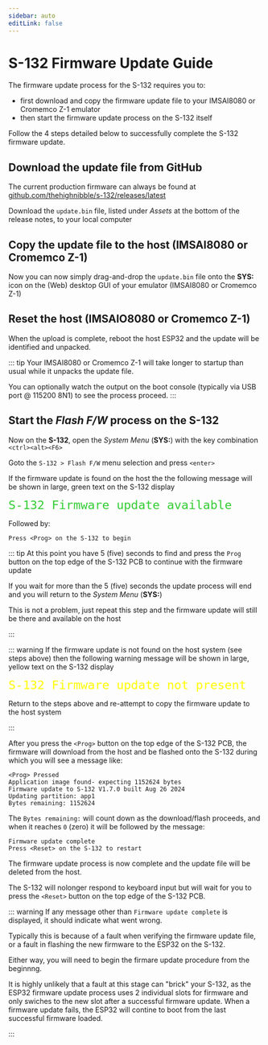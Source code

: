 ```yaml
---
sidebar: auto
editLink: false
---
```

# S-132 Firmware Update Guide

The firmware update process for the S-132 requires you to:
- first download and copy the firmware update file to your IMSAI8080 or Cromemco Z-1 emulator 
- then start the firmware update process on the S-132 itself

Follow the 4 steps detailed below to successfully complete the S-132 firmware update.


## Download the update file from GitHub

The current production firmware can always be found at [github.com/thehighnibble/s-132/releases/latest](https://github.com/thehighnibble/s-132/releases/latest)

Download the `update.bin` file, listed under _Assets_ at the bottom of the release notes, to your local computer

## Copy the update file to the host (IMSAI8080 or Cromemco Z-1)

Now you can now simply drag-and-drop the `update.bin` file onto the **SYS:** icon on the (Web) desktop GUI of your emulator (IMSAI8080 or Cromemco Z-1) 

## Reset the host (IMSAIO8080 or Cromemco Z-1)

When the upload is complete, reboot the host ESP32 and the update will be identified and unpacked.

::: tip
Your IMSAI8080 or Cromemco Z-1 will take longer to startup than usual while it unpacks the update file.

You can optionally watch the output on the boot console (typically via USB port @ 115200 8N1) to see the process proceed.
:::

##  Start the _Flash F/W_ process on the S-132

Now on the **S-132**, open the _System Menu_ (**SYS:**) with the key combination `<ctrl><alt><F6>`

Goto the `S-132 > Flash F/W` menu selection and press `<enter>`

If the firmware update is found on the host the the following  message will be shown in large, green text on the S-132 display

<div class="language- extra-class"><pre class="language-text">
<span style="color: limegreen; font-size: 1.7em" class="line-number">S-132 Firmware update available</span>
</pre></div>
Followed by:

```
Press <Prog> on the S-132 to begin
```

::: tip 
At this point you have 5 (five) seconds to find and press the `Prog` button on the top edge of the S-132 PCB to continue with the firmware update

If you wait for more than the 5 (five) seconds the update process will end and you will return to the _System Menu_ (**SYS:**)

This is not a problem, just repeat this step and the firmware update will still be there and available on the host

:::

::: warning
If the firmware update is not found on the host system (see steps above) then the following warning message will be shown in large, yellow text on the S-132 display

<div class="language- extra-class"><pre class="language-text">
<span style="color: yellow; font-size: 1.7em" class="line-number">S-132 Firmware update not present</span>
</pre></div>

Return to the steps above and re-attempt to copy the firmware update to the host system

:::

After you press the `<Prog>` button on the top edge of the S-132 PCB, the firmware will download from the host and be flashed onto the S-132 during which you will see a message like:

```
<Prog> Pressed
Application image found- expecting 1152624 bytes
Firmware update to S-132 V1.7.0 built Aug 26 2024
Updating partition: app1
Bytes remaining: 1152624
```

The `Bytes remaining:` will count down as the download/flash proceeds, and when it reaches `0` (zero) it will be followed by the message:

```
Firmware update complete
Press <Reset> on the S-132 to restart
```

The firmware update process is now complete and the update file will be deleted from the host.

The S-132 will nolonger respond to keyboard input but will wait for you to press the `<Reset>` button on the top edge of the S-132 PCB.

::: warning
If any message other than `Firmware update complete` is displayed, it should indicate what went wrong.

Typically this is because of a fault when verifying the firmware update file, or a fault in flashing the new firmware to the ESP32 on the S-132.

Either way, you will need to begin the firmare update procedure from the beginnng.

It is highly unlikely that a fault at this stage can "brick" your S-132, as the ESP32 firmware update process uses 2 individual slots for firmware and only swiches to the new slot after a successful firmware update. When a firmware update fails, the ESP32 will contine to boot from the last successful firmware loaded.

:::
